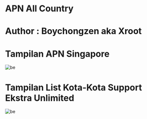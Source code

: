 # APN All Country

# Author : Boychongzen aka Xroot

# Tampilan APN Singapore
![be](https://raw.githubusercontent.com/boychongzen18/APN-All-Operator/master/sg.jpg)
# Tampilan List Kota-Kota Support Ekstra Unlimited
![be](https://raw.githubusercontent.com/boychongzen18/APN-All-Operator/master/id2.jpg)

